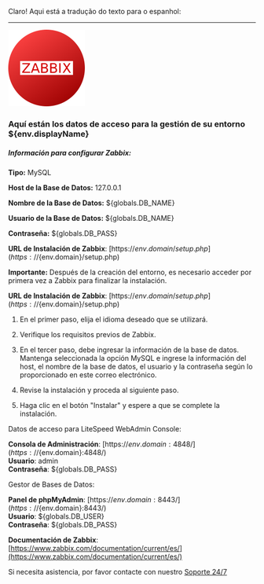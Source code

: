 Claro! Aqui está a tradução do texto para o espanhol:

---

![Zabbix](https://raw.githubusercontent.com/jeversonmiotti/Jelastic-Zabbix-Server/master/images/zabbix.png)
  
### Aquí están los datos de acceso para la gestión de su entorno ${env.displayName}
  
##### Información para configurar Zabbix:

**Tipo:** MySQL

**Host de la Base de Datos:** 127.0.0.1

**Nombre de la Base de Datos:** ${globals.DB_NAME}

**Usuario de la Base de Datos:** ${globals.DB_NAME}

**Contraseña:** ${globals.DB_PASS}

**URL de Instalación de Zabbix**: [https://${env.domain}/setup.php](https://${env.domain}/setup.php)

**Importante:** Después de la creación del entorno, es necesario acceder por primera vez a Zabbix para finalizar la instalación.

**URL de Instalación de Zabbix**: [https://${env.domain}/setup.php](https://${env.domain}/setup.php)

1. En el primer paso, elija el idioma deseado que se utilizará.

2. Verifique los requisitos previos de Zabbix.

3. En el tercer paso, debe ingresar la información de la base de datos. Mantenga seleccionada la opción MySQL e ingrese la información del host, el nombre de la base de datos, el usuario y la contraseña según lo proporcionado en este correo electrónico.

4. Revise la instalación y proceda al siguiente paso.

5. Haga clic en el botón "Instalar" y espere a que se complete la instalación.

Datos de acceso para LiteSpeed WebAdmin Console:

**Consola de Administración**: [https://${env.domain}:4848/](https://${env.domain}:4848/)  
**Usuario**: admin  
**Contraseña**: ${globals.DB_PASS}

Gestor de Bases de Datos:

**Panel de phpMyAdmin**: [https://${env.domain}:8443/](https://${env.domain}:8443/)  
**Usuario**: ${globals.DB_USER}  
**Contraseña**: ${globals.DB_PASS}

**Documentación de Zabbix**: [https://www.zabbix.com/documentation/current/es/](https://www.zabbix.com/documentation/current/es/)

Si necesita asistencia, por favor contacte con nuestro [Soporte 24/7](https://api.whatsapp.com/message/2HGCCPU36CDMA1?autoload=1&app_absent=0)